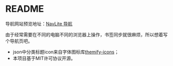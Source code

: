 # README

导航网站预览地址：[NavLite 导航]((https://www.tech-catfish.cloudns.ch/navlite/))

由于经常需要在不同的电脑不同的浏览器上操作，书签同步就很麻烦，所以想着写个导航页吧。


- json中分类标题icon来自字体图标库[themify-icons](https://themify.me/themify-icons)；
- 本项目基于MIT许可协议开源。
